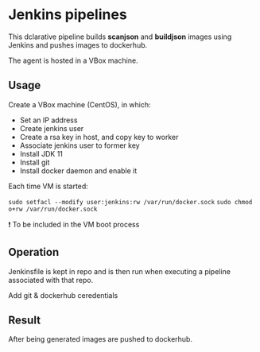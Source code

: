 # Jenkins pipelines

This dclarative pipeline builds __scanjson__ and __buildjson__ images using Jenkins and pushes images to dockerhub.

The agent is hosted in a VBox machine.

## Usage

Create a VBox machine (CentOS), in which:

* Set an IP address
* Create jenkins user
* Create a rsa key in host, and copy key to worker
* Associate jenkins user to former key
* Install JDK 11
* Install git
* Install docker daemon and enable it

Each time VM is started:

`sudo setfacl --modify user:jenkins:rw /var/run/docker.sock`
`sudo chmod o+rw /var/run/docker.sock`

:exclamation: To be included in the VM boot process

## Operation

Jenkinsfile is kept in repo and is then run when executing a pipeline associated with that repo.

Add git & dockerhub ceredentials

## Result

After being generated images are pushed to dockerhub.
